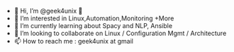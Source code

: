 - 👋 Hi, I’m @geek4unix 🐧
- 👀 I’m interested in Linux,Automation,Monitoring +More
- 🌱 I’m currently learning about Spacy and NLP, Ansible
- 💞️ I’m looking to collaborate on Linux / Configuration Mgmt / Architecture
- 📫 How to reach me : geek4unix at gmail

<!---
geek4unix/geek4unix is a ✨ special ✨ repository because its `README.md` (this file) appears on your GitHub profile.
You can click the Preview link to take a look at your changes.
--->
